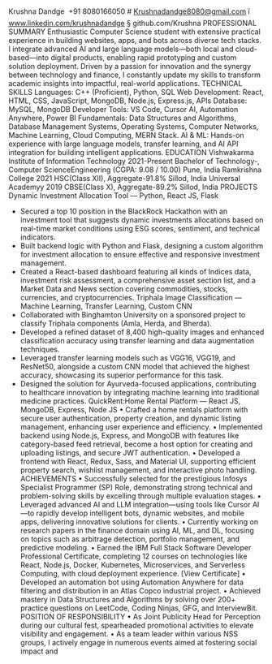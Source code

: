 Krushna Dandge
 +91 8080166050 # Krushnadandge8080@gmail.com ï www.linkedin.com/krushnadandge
§ github.com/Krushna
PROFESSIONAL SUMMARY
Enthusiastic Computer Science student with extensive practical experience in building websites, apps, and bots
across diverse tech stacks. I integrate advanced AI and large language models—both local and cloud-based—into
digital products, enabling rapid prototyping and custom solution deployment. Driven by a passion for innovation
and the synergy between technology and finance, I constantly update my skills to transform academic insights
into impactful, real-world applications.
TECHNICAL SKILLS
Languages: C++ (Proficient), Python, SQL
Web Development: React, HTML, CSS, JavaScript, MongoDB, Node.js, Express.js, APIs
Database: MySQL, MongoDB
Developer Tools: VS Code, Cursor AI, Automation Anywhere, Power BI
Fundamentals: Data Structures and Algorithms, Database Management Systems, Operating Systems, Computer
Networks, Machine Learning, Cloud Computing, MERN Stack.
AI & ML: Hands-on experience with large language models, transfer learning, and AI API integration for building
intelligent applications.
EDUCATION
Vishwakarma Institute of Information Technology 2021-Present
Bachelor of Technology-, Computer ScienceEngineering (CGPA: 9.08 / 10.00) Pune, India
Ramkrishna College 2021
HSC(Class XII), Aggregate-91.8% Sillod, India
Universal Academyy 2019
CBSE(Class X), Aggregate-89.2% Sillod, India
PROJECTS
Dynamic Investment Allocation Tool — Python, React JS, Flask
* Secured a top 10 position in the BlackRock Hackathon with an investment tool that suggests dynamic
investments allocations based on real-time market conditions using ESG scores, sentiment, and
technical indicators.
* Built backend logic with Python and Flask, designing a custom algorithm for investment allocation to
ensure effective and responsive investment management.
* Created a React-based dashboard featuring all kinds of Indices data, investment risk assessment, a
comprehensive asset section list, and a Market Data and News section covering commodities, stocks,
currencies, and cryptocurrencies.
Triphala Image Classification — Machine Learning, Transfer Learning, Custom CNN
* Collaborated with Binghamton University on a sponsored project to classify Triphala components (Amla, Herda,
and Bherda).
* Developed a refined dataset of 8,400 high-quality images and enhanced classification accuracy using transfer
learning and data augmentation techniques.
* Leveraged transfer learning models such as VGG16, VGG19, and ResNet50, alongside a custom CNN model that
achieved the highest accuracy, showcasing its superior performance for this task.
* Designed the solution for Ayurveda-focused applications, contributing to healthcare innovation by integrating
machine learning into traditional medicine practices.
QuickRent:Home Rental Platform — React JS, MongoDB, Express, Node JS
• Crafted a home rentals platform with secure user authentication, property creation, and dynamic listing
management, enhancing user experience and efficiency.
• Implemented backend using Node.js, Express, and MongoDB with features like category-based feed
retrieval, become a host option for creating and uploading listings, and secure JWT authentication.
• Developed a frontend with React, Redux, Sass, and Material UI, supporting efficient property search,
wishlist management, and interactive photo handling.
ACHIEVEMENTS
• Successfully selected for the prestigious Infosys Specialist Programmer (SP) Role, demonstrating strong technical and
problem-solving skills by excelling through multiple evaluation stages.
• Leveraged advanced AI and LLM integration—using tools like Cursor AI—to rapidly develop intelligent bots, dynamic
websites, and mobile apps, delivering innovative solutions for clients.
• Currently working on research papers in the finance domain using AI, ML, and DL, focusing on topics such as
arbitrage detection, portfolio management, and predictive modeling.
• Earned the IBM Full Stack Software Developer Professional Certificate, completing 12 courses on technologies like
React, Node.js, Docker, Kubernetes, Microservices, and Serverless Computing, with cloud deployment experience.
[View Certificate]
• Developed an automation bot using Automation Anywhere for data filtering and distribution in an Atlas Copco
industrial project.
• Achieved mastery in Data Structures and Algorithms by solving over 200+ practice questions on LeetCode, Coding
Ninjas, GFG, and InterviewBit.
POSITION OF RESPONSIBILITY
• As Joint Publicity Head for Perception during our cultural fest, spearheaded promotional activities to elevate visibility
and engagement.
• As a team leader within various NSS groups, I actively engage in numerous events aimed at fostering social impact and